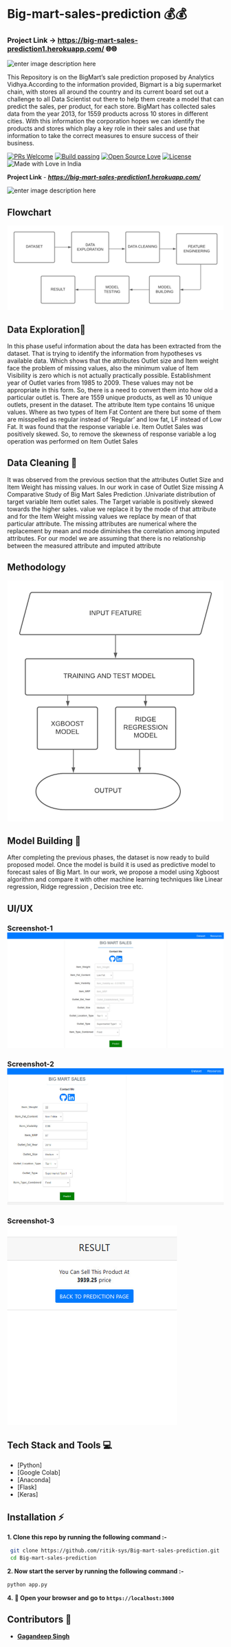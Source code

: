 # Big-mart-sales-prediction 💰💰


### Project Link ->  https://big-mart-sales-prediction1.herokuapp.com/ 🌐🌐

![enter image description here](https://cdn-images-1.medium.com/max/480/1*JADDaOLHMZ4ZhQinzmScRQ.png)

This Repository is on the BigMart’s sale prediction proposed by Analytics Vidhya.According to the information provided, Bigmart is a big supermarket chain, with stores all around the country and its current board set out a challenge to all Data Scientist out there to help them create a model that can predict the sales, per product, for each store. BigMart has collected sales data from the year 2013, for 1559 products across 10 stores in different cities. With this information the corporation hopes we can identify the products and stores which play a key role in their sales and use that information to take the correct measures to ensure success of their business.

[![PRs Welcome](https://img.shields.io/badge/PRs-welcome-brightgreen.svg?style=flat-square)](https://sars-covid19-xray-detection.herokuapp.com/)&nbsp;[![Build passing](https://img.shields.io/badge/Build-Passing-brightgreen.svg?style=flat-square)](https://sars-covid19-xray-detection.herokuapp.com/)&nbsp;[![Open Source Love](https://badges.frapsoft.com/os/v1/open-source.svg?v=102)](https://foodeazy.herokuapp.com/)&nbsp;[![License](https://img.shields.io/badge/license-MIT-brightgreen)](https://sars-covid19-xray-detection.herokuapp.com/)&nbsp;![Made with Love in India](https://madewithlove.org.in/badge.svg)

**Project Link** - ***https://big-mart-sales-prediction1.herokuapp.com/***




![enter image description here](https://miro.medium.com/max/875/1*DjdHeBOiO0-Pv-8-ylqHaA.png)

 ## Flowchart
![enter image description here](https://github.com/ritik-sys/Big-mart-sales-prediction/blob/main/Blank%20diagram.png)

## Data Exploration🚀
In this phase useful information about the data has been extracted from the
dataset. That is trying to identify the information from hypotheses vs available
data. Which shows that the attributes Outlet size and Item weight face the
problem of missing values, also the minimum value of Item Visibility is zero
which is not actually practically possible. Establishment year of Outlet varies
from 1985 to 2009. These values may not be appropriate in this form. So, there is a 
need to convert them into how old a particular outlet is. There are 1559 unique
products, as well as 10 unique outlets, present in the dataset. The attribute
Item type contains 16 unique values. Where as two types of Item Fat Content
are there but some of them are misspelled as regular instead of ’Regular’ and
low fat, LF instead of Low Fat. It was found that the response
variable i.e. Item Outlet Sales was positively skewed. So, to remove the skewness
of response variable a log operation was performed on Item Outlet Sales

## Data Cleaning 🚀
It was observed from the previous section that the attributes Outlet Size and
Item Weight has missing values. In our work in case of Outlet Size missing
A Comparative Study of Big Mart Sales Prediction .Univariate distribution of target variable Item outlet sales. The Target variable
is positively skewed towards the higher sales.
value we replace it by the mode of that attribute and for the Item Weight
missing values we replace by mean of that particular attribute. The missing
attributes are numerical where the replacement by mean and mode diminishes
the correlation among imputed attributes. For our model we are assuming that
there is no relationship between the measured attribute and imputed attribute

 ## Methodology
![enter image description here](https://github.com/ritik-sys/Big-mart-sales-prediction/blob/main/Blank%20diagram(1).png)

## Model Building 🚀
After completing the previous phases, the dataset is now ready to build proposed
model. Once the model is build it is used as predictive model to forecast sales
of Big Mart. In our work, we propose a model using Xgboost algorithm and
compare it with other machine learning techniques like Linear regression, Ridge
regression , Decision tree etc.

 ## UI/UX
 ### Screenshot-1![enter image description here](https://raw.githubusercontent.com/ritik-sys/Big-mart-sales-prediction/main/1.jpeg)
 ### Screenshot-2![enter image description here](https://raw.githubusercontent.com/ritik-sys/Big-mart-sales-prediction/main/2.jpeg)
 ### Screenshot-3![enter image description here](https://raw.githubusercontent.com/ritik-sys/Big-mart-sales-prediction/main/3.jpeg)
## Tech Stack and Tools 💻

 - [Python]
 - [Google Colab]
 - [Anaconda]
 - [Flask]
 - [Keras]

## Installation :zap:

 **1. Clone this repo by running the following command :-**
 ```bash
  git clone https://github.com/ritik-sys/Big-mart-sales-prediction.git
  cd Big-mart-sales-prediction
 ```
 
 **2. Now start the  server  by running the following command :-**
 ```bash
 python app.py
 ```
 
 **4.** **🎉  Open your browser and go to  `https://localhost:3000`**
 
## Contributors 🤝
 - [**Gagandeep Singh**](https://github.com/)  

 


